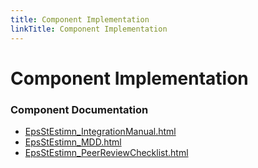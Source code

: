 ```yaml
---
title: Component Implementation
linkTitle: Component Implementation
---
```


# Component Implementation
### Component Documentation

- [EpsStEstimn_IntegrationManual.html](doc/EpsStEstimn_IntegrationManual.html)
- [EpsStEstimn_MDD.html](doc/EpsStEstimn_MDD.html)
- [EpsStEstimn_PeerReviewChecklist.html](doc/EpsStEstimn_PeerReviewChecklist.html)

